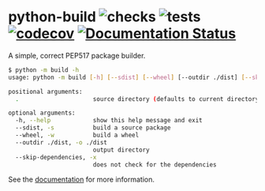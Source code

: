 # python-build ![checks](https://github.com/FFY00/python-build/workflows/checks/badge.svg) ![tests](https://github.com/FFY00/python-build/workflows/tests/badge.svg) [![codecov](https://codecov.io/gh/FFY00/python-build/branch/master/graph/badge.svg)](https://codecov.io/gh/FFY00/python-build) [![Documentation Status](https://readthedocs.org/projects/python-build/badge/?version=latest)](https://python-build.readthedocs.io/en/latest/?badge=latest)

A simple, correct PEP517 package builder.

```sh
$ python -m build -h
usage: python -m build [-h] [--sdist] [--wheel] [--outdir ./dist] [--skip-dependencies] [.]

positional arguments:
  .                     source directory (defaults to current directory)

optional arguments:
  -h, --help            show this help message and exit
  --sdist, -s           build a source package
  --wheel, -w           build a wheel
  --outdir ./dist, -o ./dist
                        output directory
  --skip-dependencies, -x
                        does not check for the dependencies
```

See the [documentation](https://python-build.readthedocs.io/en/latest/) for more information.
